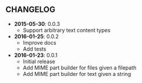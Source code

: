 CHANGELOG
---------
- **2015-05-30**: 0.0.3
  - Support arbitrary text content types
- **2016-01-25**: 0.0.2
  - Improve docs
  - Add tests
- **2016-01-23**: 0.0.1
  - Initial release
  - Add MIME part builder for files given a filepath
  - Add MIME part builder for text given a string
